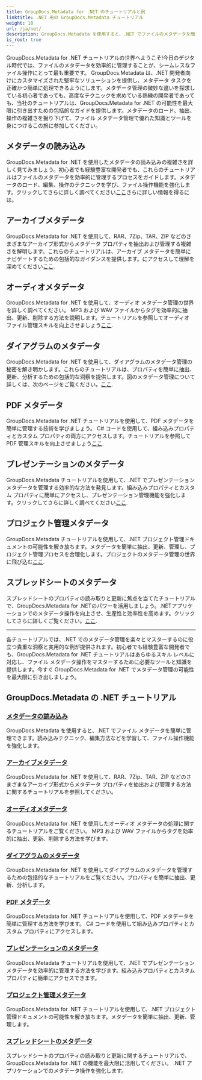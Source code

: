 ```yaml
---
title: GroupDocs.Metadata for .NET のチュートリアルと例
linktitle: .NET 用の GroupDocs.Metadata チュートリアル
weight: 10
url: /ja/net/
description: GroupDocs.Metadata を使用すると、.NET でファイルのメタデータを簡単に管理できます。ファイル操作機能を強化するための読み込みテクニックや編集などを学びます。
is_root: true
---
```

GroupDocs.Metadata for .NET チュートリアルの世界へようこそ!今日のデジタル時代では、ファイルのメタデータを効率的に管理することが、シームレスなファイル操作にとって最も重要です。 GroupDocs.Metadata は、.NET 開発者向けにカスタマイズされた堅牢なソリューションを提供し、メタデータ タスクを正確かつ簡単に処理できるようにします。メタデータ管理の微妙な違いを探求している初心者であっても、高度なテクニックを求めている熟練の開発者であっても、当社のチュートリアルは、GroupDocs.Metadata for .NET の可能性を最大限に引き出すための包括的なガイドを提供します。メタデータのロード、抽出、操作の複雑さを掘り下げて、ファイル メタデータ管理で優れた知識とツールを身につけるこの旅に参加してください。

## メタデータの読み込み  
GroupDocs.Metadata for .NET を使用したメタデータの読み込みの複雑さを詳しく見てみましょう。初心者でも経験豊富な開発者でも、これらのチュートリアルはファイルのメタデータを効率的に管理するプロセスをガイドします。メタデータのロード、編集、操作のテクニックを学び、ファイル操作機能を強化します。クリックしてさらに詳しく調べてください[ここ](./metadata-loading/)さらに詳しい情報を得るには。

## アーカイブメタデータ  
 GroupDocs.Metadata for .NET を使用して、RAR、7Zip、TAR、ZIP などのさまざまなアーカイブ形式からメタデータ プロパティを抽出および管理する複雑さを解明します。これらのチュートリアルは、アーカイブ メタデータを簡単にナビゲートするための包括的なガイダンスを提供します。にアクセスして理解を深めてください[ここ](./archive-metadata/).

## オーディオメタデータ  
GroupDocs.Metadata for .NET を使用して、オーディオ メタデータ管理の世界を詳しく調べてください。 MP3 および WAV ファイルからタグを効率的に抽出、更新、削除する方法を説明します。チュートリアルを参照してオーディオ ファイル管理スキルを向上させましょう[ここ](./audio-metadata/).

## ダイアグラムのメタデータ  
GroupDocs.Metadata for .NET を使用して、ダイアグラムのメタデータ管理の秘密を解き明かします。これらのチュートリアルは、プロパティを簡単に抽出、更新、分析するための包括的な洞察を提供します。図のメタデータ管理について詳しくは、次のページをご覧ください。[ここ](./diagram-metadata/).

## PDF メタデータ  
 GroupDocs.Metadata for .NET チュートリアルを使用して、PDF メタデータを簡単に管理する技術を学びましょう。 C# コードを使用して、組み込みプロパティとカスタム プロパティの両方にアクセスします。チュートリアルを参照して PDF 管理スキルを向上させましょう[ここ](./pdf-metadata/).

## プレゼンテーションのメタデータ  
GroupDocs.Metadata チュートリアルを使用して、.NET でプレゼンテーション メタデータを管理する効率的な方法を発見します。組み込みプロパティとカスタム プロパティに簡単にアクセスし、プレゼンテーション管理機能を強化します。クリックしてさらに詳しく調べてください[ここ](./presentation-metadata/).

## プロジェクト管理メタデータ  
GroupDocs.Metadata チュートリアルを使用して、.NET プロジェクト管理ドキュメントの可能性を解き放ちます。メタデータを簡単に抽出、更新、管理し、プロジェクト管理プロセスを合理化します。プロジェクトのメタデータ管理の世界に飛び込む[ここ](./project-management-metadata/).

## スプレッドシートのメタデータ  
スプレッドシートのプロパティの読み取りと更新に焦点を当てたチュートリアルで、GroupDocs.Metadata for .NETのパワーを活用しましょう。.NETアプリケーションでのメタデータ操作を向上させ、生産性と効率性を高めます。クリックしてさらに詳しくご覧ください。[ここ](./spreadsheet-metadata/).

----
各チュートリアルでは、.NET でのメタデータ管理を楽々とマスターするのに役立つ貴重な洞察と実用的な例が提供されます。初心者でも経験豊富な開発者でも、GroupDocs.Metadata for .NET チュートリアルはあらゆるスキル レベルに対応し、ファイル メタデータ操作をマスターするために必要なツールと知識を提供します。今すぐ GroupDocs.Metadata for .NET でメタデータ管理の可能性を最大限に引き出しましょう。 

## GroupDocs.Metadata の .NET チュートリアル
### [メタデータの読み込み](./metadata-loading/)
GroupDocs.Metadata を使用すると、.NET でファイル メタデータを簡単に管理できます。読み込みテクニック、編集方法などを学習して、ファイル操作機能を強化します。
### [アーカイブメタデータ](./archive-metadata/)
GroupDocs.Metadata for .NET を使用して、RAR、7Zip、TAR、ZIP などのさまざまなアーカイブ形式からメタデータ プロパティを抽出および管理する方法に関するチュートリアルを参照してください。
### [オーディオメタデータ](./audio-metadata/)
GroupDocs.Metadata for .NET を使用したオーディオ メタデータの処理に関するチュートリアルをご覧ください。 MP3 および WAV ファイルからタグを効率的に抽出、更新、削除する方法を学びます。
### [ダイアグラムのメタデータ](./diagram-metadata/)
GroupDocs.Metadata for .NET を使用してダイアグラムのメタデータを管理するための包括的なチュートリアルをご覧ください。プロパティを簡単に抽出、更新、分析します。
### [PDF メタデータ](./pdf-metadata/)
GroupDocs.Metadata for .NET チュートリアルを使用して、PDF メタデータを簡単に管理する方法を学びます。 C# コードを使用して組み込みプロパティとカスタム プロパティにアクセスします。
### [プレゼンテーションのメタデータ](./presentation-metadata/)
GroupDocs.Metadata チュートリアルを使用して、.NET でプレゼンテーション メタデータを効率的に管理する方法を学びます。組み込みプロパティとカスタム プロパティに簡単にアクセスできます。
### [プロジェクト管理メタデータ](./project-management-metadata/)
GroupDocs.Metadata for .NET チュートリアルを使用して、.NET プロジェクト管理ドキュメントの可能性を解き放ちます。メタデータを簡単に抽出、更新、管理します。
### [スプレッドシートのメタデータ](./spreadsheet-metadata/)
スプレッドシートのプロパティの読み取りと更新に関するチュートリアルで、GroupDocs.Metadata for .NET の機能を最大限に活用してください。 .NET アプリケーションでのメタデータ操作を強化します。